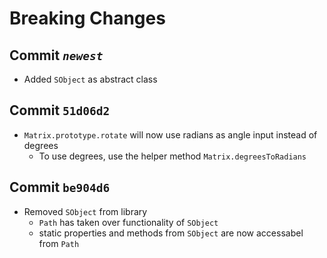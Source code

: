 # Breaking Changes

## Commit _`newest`_

- Added `SObject` as abstract class

## Commit `51d06d2`

- `Matrix.prototype.rotate` will now use radians as angle input instead of degrees
  - To use degrees, use the helper method `Matrix.degreesToRadians`

## Commit `be904d6`

- Removed `SObject` from library
  - `Path` has taken over functionality of `SObject`
  - static properties and methods from `SObject` are now accessabel from `Path`
